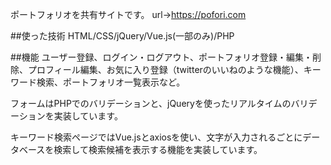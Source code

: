 ポートフォリオを共有サイトです。
url→https://pofori.com

##使った技術
HTML/CSS/jQuery/Vue.js(一部のみ)/PHP

##機能
ユーザー登録、ログイン・ログアウト、ポートフォリオ登録・編集・削除、プロフィール編集、お気に入り登録（twitterのいいねのような機能）、キーワード検索、ポートフォリオ一覧表示など。

フォームはPHPでのバリデーションと、jQueryを使ったリアルタイムのバリデーションを実装しています。

キーワード検索ページではVue.jsとaxiosを使い、文字が入力されるごとにデータベースを検索して検索候補を表示する機能を実装しています。
